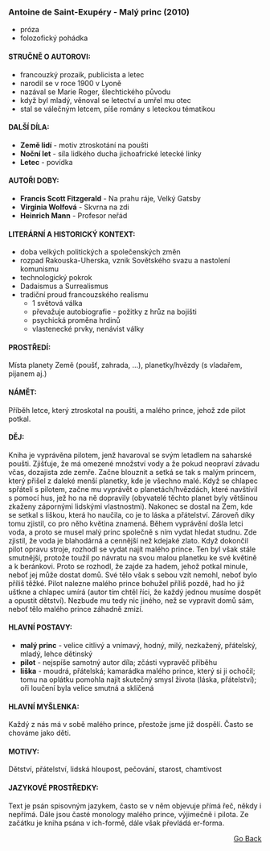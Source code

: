 ### Antoine de Saint-Exupéry - Malý princ (2010)

 - próza
 - folozofický pohádka

#### STRUČNĚ O AUTOROVI:
 - francouzký prozaik, publicista a letec
 - narodil se v roce 1900 v Lyoně
 - nazával se Marie Roger, šlechtického původu
 - když byl mladý, věnoval se letectví a umřel mu otec
 - stal se válečným letcem, píše romány s leteckou tématikou

#### DALŠÍ DÍLA:
 - **Země lidí** - motiv ztroskotání na poušti
 - **Noční let** - síla lidkého ducha jichoafrické letecké linky
 - **Letec** - povídka

#### AUTOŘI DOBY: 
 - **Francis Scott Fitzgerald** - Na prahu ráje, Velký Gatsby
 - **Virginia Wolfová** - Skvrna na zdi 
 - **Heinrich Mann** - Profesor neřád
 
#### LITERÁRNÍ A HISTORICKÝ KONTEXT:
 - doba velkých politických a společenských změn
 - rozpad Rakouska-Uherska, vznik Sovětského svazu a nastolení komunismu
 - technologický pokrok
 - Dadaismus a Surrealismus
 - tradiční proud francouzského realismu
   - 1 světová válka
   - převažuje autobiografie - požitky z hrůz na bojišti
   - psychická proměna hrdinů
   - vlastenecké prvky, nenávist války

#### PROSTŘEDÍ:
Místa planety Země (poušť, zahrada, ...), planetky/hvězdy (s vladařem, pijanem aj.)

#### NÁMĚT:
Příběh letce, který ztroskotal na poušti, a malého prince, jehož zde pilot potkal.

#### DĚJ:
Kniha je vyprávěna pilotem, jenž havaroval se svým letadlem na saharské poušti. Zjišťuje, že má omezené množství vody a že pokud neopraví závadu včas, dozajista zde zemře. Začne blouznit a setká se tak s malým princem, který přišel z daleké menší planetky, kde je všechno malé.
Když se chlapec spřátelí s pilotem, začne mu vyprávět o planetách/hvězdách, které navštívil s pomocí hus, jež ho na ně dopravily (obyvatelé těchto planet byly většinou zkaženy zápornými lidskými vlastnostmi). Nakonec se dostal na Zem, kde se setkal s liškou, která ho naučila, co je to láska a přátelství. Zároveň díky tomu zjistil, co pro něho květina znamená.
Během vyprávění došla letci voda, a proto se musel malý princ společně s ním vydat hledat studnu. Zde zjistil, že voda je blahodárná a cennější než kdejaké zlato.
Když dokončil pilot opravu stroje, rozhodl se vydat najít malého prince. Ten byl však stále smutnější, protože toužil po návratu na svou malou planetku ke své květině a k beránkovi. Proto se rozhodl, že zajde za hadem, jehož potkal minule, neboť jej může dostat domů. Své tělo však s sebou vzít nemohl, neboť bylo příliš těžké.
Pilot nalezne malého prince bohužel příliš pozdě, had ho již uštkne a chlapec umírá (autor tím chtěl říci, že každý jednou musíme dospět a opustit dětství). Nezbude mu tedy nic jiného, než se vypravit domů sám, neboť tělo malého prince záhadně zmizí.

#### HLAVNÍ POSTAVY:
 - **malý princ** - velice citlivý a vnímavý, hodný, milý, nezkažený, přátelský, mladý, lehce dětinský
 - **pilot** - nejspíše samotný autor díla; zčásti vypravěč příběhu
 - **liška** - moudrá, přátelská; kamarádka malého prince, který si ji ochočil; tomu na oplátku pomohla najít skutečný smysl života (láska, přátelství); oři loučení byla velice smutná a sklíčená

#### HLAVNÍ MYŠLENKA:
Každý z nás má v sobě malého prince, přestože jsme již dospělí. Často se chováme jako děti.

#### MOTIVY:
Dětství, přátelství, lidská hloupost, pečování, starost, chamtivost

#### JAZYKOVÉ PROSTŘEDKY:
Text je psán spisovným jazykem, často se v něm objevuje přímá řeč, někdy i nepřímá. Dále jsou časté monology malého prince, výjimečně i pilota.
Ze začátku je kniha psána v ich-formě, dále však převládá er-forma.

<p align="right">
  <a href="https://github.com/neostetic/maturita">Go Back</a>
</p>

